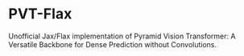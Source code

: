 # PVT-Flax
Unofficial Jax/Flax implementation of Pyramid Vision Transformer: A Versatile Backbone for Dense Prediction without Convolutions.
